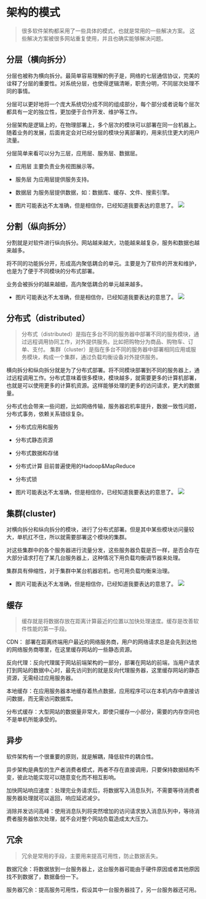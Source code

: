 # 架构的模式
> 很多软件架构都采用了一些具体的模式，也就是常用的一些解决方案。
> 这些解决方案被很多网站重复使用，并且也确实能够解决问题。

## 分层（横向拆分）
分层也被称为横向拆分。最简单容易理解的例子是，网络的七层通信协议，完美的诠释了分层的重要性。对系统分层，也使得逻辑清晰，职责分明，不同层次处理不同的事情。

分层可以更好地将一个庞大系统切分成不同的组成部分，每个部分或者说每个层次都具有一定的独立性，更加便于合作开发、维护等工作。

分层架构是逻辑上的，在物理部署上，多个层次的模块可以部署在同一台机器上。随着业务的发展，后面肯定会对已经分层的模块分离部署的，用来抗住更大的用户流量。

分层简单来看可以分为三层，应用层、服务层、数据层。
- 应用层 主要负责业务视图展示等。
- 服务层 为应用层提供服务支持。
- 数据层 为服务层提供数据，如：数据库、缓存、文件、搜索引擎。



- 图片可能表达不太准确，但是相信你，已经知道我要表达的意思了。
![](architecture-pattern-1.jpg)

## 分割（纵向拆分）
分割就是对软件进行纵向拆分。网站越来越大，功能越来越复杂，服务和数据也越来越多。

将不同的功能拆分开，形成高内聚低耦合的单元。主要是为了软件的开发和维护，也是为了便于不同模块的分布式部署。

业务会被拆分的越来越细，高内聚低耦合的单元越来越多。

- 图片可能表达不太准确，但是相信你，已经知道我要表达的意思了。
![](architecture-pattern-2.jpg)
## 分布式（distributed）
> 分布式（distributed）是指在多台不同的服务器中部署不同的服务模块，通过远程调用协同工作，对外提供服务。比如把购物分为商品、购物车、订单、支付。
> 集群（cluster）是指在多台不同的服务器中部署相同应用或服务模块，构成一个集群，通过负载均衡设备对外提供服务。

横向拆分和纵向拆分就是为了分布式部署。将不同模块部署到不同的服务器上，通过远程调用工作。分布式意味着很多模块，模块越多，就需要更多的计算机部署，也就是可以使用更多的计算机资源。这样能够处理的更多的访问请求，更大的数据量。

分布式也会带来一些问题，比如网络传输，服务器宕机率提升，数据一致性问题，分布式事务，依赖关系错综复杂。

- 分布式应用和服务
- 分布式静态资源
- 分布式数据和存储
- 分布式计算 目前普遍使用的Hadoop&MapReduce
- 分布式锁


- 图片可能表达不太准确，但是相信你，已经知道我要表达的意思了。
![](architecture-pattern-3.jpg)
## 集群(cluster)
对横向拆分和纵向拆分的模块，进行了分布式部署。但是其中某些模块访问量较大，单机扛不住，所以就需要部署这个模块的集群。

对这些集群中的各个服务器进行流量分发，这些服务器负载是否一样，是否会存在大部分请求打在了某几台服务器上，这种情况下用负载均衡调节器来处理。

集群具有伸缩性，对于集群中某台机器宕机，也可用负载均衡来治理。


- 图片可能表达不太准确，但是相信你，已经知道我要表达的意思了。
![](architecture-pattern-4.jpg)
## 缓存
> 缓存就是将数据存放在距离计算最近的位置以加快处理速度。缓存是改善软件性能的第一手段。

CDN： 部署在距离终端用户最近的网络服务商，用户的网络请求总是会先到达他的网络服务商哪里，在这里缓存网站的一些静态资源。

反向代理：反向代理属于网站前端架构的一部分，部署在网站的前端，当用户请求打到网站的数据中心时，最先访问到的就是反向代理服务器，这里缓存网站的静态资源，无需经过应用服务器。

本地缓存：在应用服务器本地缓存着热点数据，应用程序可以在本机内存中直接访问数据，而无需访问数据库。

分布式缓存：大型网站的数据量非常大，即使只缓存一小部分，需要的内存空间也不是单机所能承受的。

## 异步
软件架构有一个很重要的原则，就是解耦，降低软件的耦合性。

异步架构是典型的生产者消费者模式，两者不存在直接调用，只要保持数据结构不变，彼此功能实现可以随意变化而不相互影响。

加快网站响应速度：处理完业务请求后，将数据写入消息队列，不需要等待消费者服务器处理就可以返回，响应延迟减少。

消除并发访问高峰：使用消息队列将突然增加的访问请求放入消息队列中，等待消费者服务器依次处理，就不会对整个网站负载造成太大压力。

## 冗余
> 冗余是常用的手段，主要用来提高可用性，防止数据丢失。

数据冗余：将数据放到一台服务器上，这台服务器可能由于硬件原因或者其他原因找不到数据了，数据备份一下。

服务器冗余：提高服务可用性，假设其中一台服务器挂了，另一台服务器还可用。

